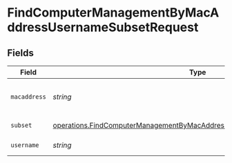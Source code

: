 # FindComputerManagementByMacAddressUsernameSubsetRequest


## Fields

| Field                                                                                                                                                                    | Type                                                                                                                                                                     | Required                                                                                                                                                                 | Description                                                                                                                                                              |
| ------------------------------------------------------------------------------------------------------------------------------------------------------------------------ | ------------------------------------------------------------------------------------------------------------------------------------------------------------------------ | ------------------------------------------------------------------------------------------------------------------------------------------------------------------------ | ------------------------------------------------------------------------------------------------------------------------------------------------------------------------ |
| `macaddress`                                                                                                                                                             | *string*                                                                                                                                                                 | :heavy_check_mark:                                                                                                                                                       | Computer Mac Address to filter by                                                                                                                                        |
| `subset`                                                                                                                                                                 | [operations.FindComputerManagementByMacAddressUsernameSubsetPathParamSubset](../../models/operations/findcomputermanagementbymacaddressusernamesubsetpathparamsubset.md) | :heavy_check_mark:                                                                                                                                                       | Subset to filter by                                                                                                                                                      |
| `username`                                                                                                                                                               | *string*                                                                                                                                                                 | :heavy_check_mark:                                                                                                                                                       | Username to filter by                                                                                                                                                    |